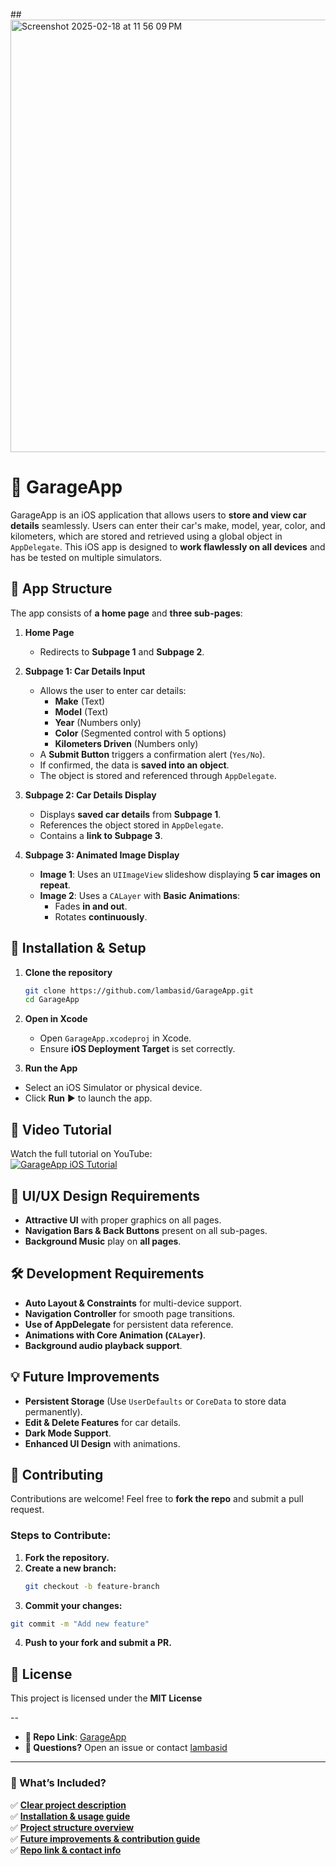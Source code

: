 ##<img width="692" alt="Screenshot 2025-02-18 at 11 56 09 PM" src="https://github.com/user-attachments/assets/8ffbbef6-c130-4686-a686-95ba5df00bfc" />
 
 
 # 🚗 GarageApp

GarageApp is an iOS application that allows users to **store and view car details** seamlessly. Users can enter their car's make, model, year, color, and kilometers, which are stored and retrieved using a global object in `AppDelegate`. This iOS app is designed to **work flawlessly on all devices** and has be tested on multiple simulators.

## 📌 App Structure

The app consists of **a home page** and **three sub-pages**:

1. **Home Page**  
   - Redirects to **Subpage 1** and **Subpage 2**.

2. **Subpage 1: Car Details Input**
   - Allows the user to enter car details:
     - **Make** (Text)
     - **Model** (Text)
     - **Year** (Numbers only)
     - **Color** (Segmented control with 5 options)
     - **Kilometers Driven** (Numbers only)
   - A **Submit Button** triggers a confirmation alert (`Yes/No`).
   - If confirmed, the data is **saved into an object**.
   - The object is stored and referenced through `AppDelegate`.

3. **Subpage 2: Car Details Display**
   - Displays **saved car details** from **Subpage 1**.
   - References the object stored in `AppDelegate`.
   - Contains a **link to Subpage 3**.

4. **Subpage 3: Animated Image Display**
   - **Image 1**: Uses an `UIImageView` slideshow displaying **5 car images on repeat**.
   - **Image 2**: Uses a `CALayer` with **Basic Animations**:
     - Fades **in and out**.
     - Rotates **continuously**.
    
## 🚀 Installation & Setup
1. **Clone the repository**
   ```sh
   git clone https://github.com/lambasid/GarageApp.git
   cd GarageApp
   ```
2. **Open in Xcode**
    - Open ```GarageApp.xcodeproj``` in Xcode.
   - Ensure **iOS Deployment Target** is set correctly.
     
 3. **Run the App**
- Select an iOS Simulator or physical device.
- Click **Run** ▶️ to launch the app.

## 🎥 Video Tutorial

Watch the full tutorial on YouTube:  
[![GarageApp iOS Tutorial](<img width="692" alt="Screenshot 2025-02-18 at 11 56 09 PM" src="https://github.com/user-attachments/assets/9c1ce2af-fb19-490a-a0f2-a9ccc20721db"/>)](https://youtube.com/shorts/L0rDvmYQRJU?feature=share)  

## 🎨 UI/UX Design Requirements

- **Attractive UI** with proper graphics on all pages.
- **Navigation Bars & Back Buttons** present on all sub-pages.
- **Background Music** play on **all pages**.

## 🛠️ Development Requirements

- **Auto Layout & Constraints** for multi-device support.
- **Navigation Controller** for smooth page transitions.
- **Use of AppDelegate** for persistent data reference.
- **Animations with Core Animation (`CALayer`)**.
- **Background audio playback support**.

## 💡 Future Improvements

- **Persistent Storage** (Use `UserDefaults` or `CoreData` to store data permanently).
- **Edit & Delete Features** for car details.
- **Dark Mode Support**.
- **Enhanced UI Design** with animations.

## 🤝 Contributing

Contributions are welcome! Feel free to **fork the repo** and submit a pull request.

### Steps to Contribute:
1. **Fork the repository.**
2. **Create a new branch:**
   ```sh
   git checkout -b feature-branch
   ```
3. **Commit your changes:**
```sh
git commit -m "Add new feature"
```
4. **Push to your fork and submit a PR.**

## 📄 License
This project is licensed under the **MIT License**

--
- **🔗 Repo Link**: [GarageApp](https://github.com/lambasid/GarageApp)
- **💬 Questions?** Open an issue or contact [lambasid](mailto:lambasid@sheridancollege.ca)

---

### **📌 What’s Included?**
✅ [**Clear project description**](#-garageapp)  
✅ [**Installation & usage guide**](#-installation--setup)  
✅ [**Project structure overview**](#-app-structure)  
✅ [**Future improvements & contribution guide**](#-future-improvements)  
✅ [**Repo link & contact info**](#-license)



